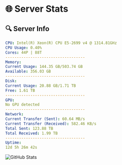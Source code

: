 # 🌐 Server Stats
## 🔍 Server Info
```yaml
CPU: Intel(R) Xeon(R) CPU E5-2699 v4 @ 1314.81GHz
CPU Usage: 0.40%
Cores: 44P | 88T
-----------------------------------
Memory:
Current Usage: 144.35 GB/503.74 GB
Available: 356.03 GB
-----------------------------------
Disk:
Current Usage: 20.88 GB/1.71 TB
Free: 1.61 TB
-----------------------------------
GPU:
No GPU detected
-----------------------------------
Network:
Current Transfer (Sent): 60.64 MB/s
Current Transfer (Received): 582.46 KB/s
Total Sent: 123.88 TB
Total Received: 1.99 TB
-----------------------------------
Uptime:
12d 5h 26m 42s
```
![GitHub Stats](https://img.shields.io/badge/Updated-2025-02-20_04:10:00-blue)